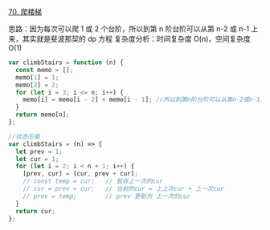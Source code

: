 [70. 爬楼梯](https://leetcode.cn/problems/climbing-stairs/)

思路：因为每次可以爬 1 或 2 个台阶，所以到第 n 阶台阶可以从第 n-2 或 n-1 上来，其实就是斐波那契的 dp 方程
复杂度分析：时间复杂度 O(n)，空间复杂度 O(1)

```js
var climbStairs = function (n) {
  const memo = [];
  memo[1] = 1;
  memo[2] = 2;
  for (let i = 3; i <= n; i++) {
    memo[i] = memo[i - 2] + memo[i - 1]; //所以到第n阶台阶可以从第n-2或n-1上来
  }
  return memo[n];
};
```

```js
//状态压缩
var climbStairs = (n) => {
  let prev = 1;
  let cur = 1;
  for (let i = 2; i < n + 1; i++) {
    [prev, cur] = [cur, prev + cur];
    // const temp = cur;   // 暂存上一次的cur
    // cur = prev + cur;   // 当前的cur = 上上次cur + 上一次cur
    // prev = temp;        // prev 更新为 上一次的cur
  }
  return cur;
};
```

